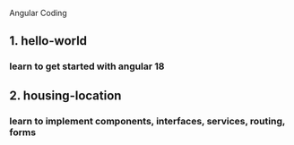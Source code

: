 Angular Coding

## 1. hello-world
### learn to get started with angular 18

## 2. housing-location
### learn to implement components, interfaces, services, routing, forms